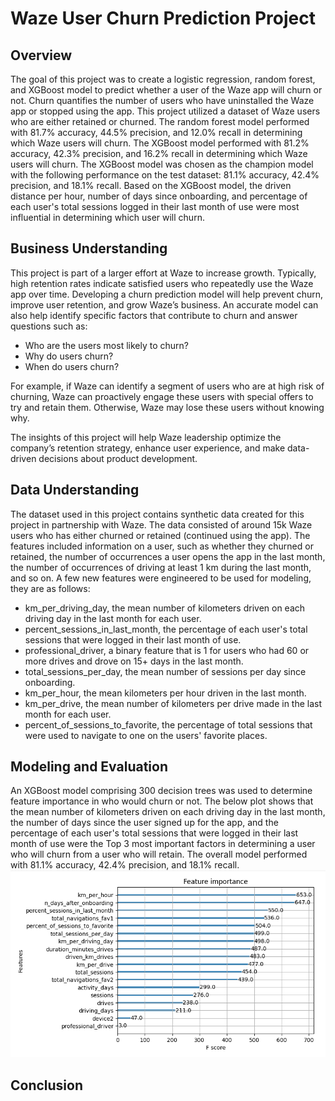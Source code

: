 # Waze User Churn Prediction Project

## Overview

The goal of this project was to create a logistic regression, random forest, and XGBoost model to predict whether a user of the Waze app will churn or not. Churn quantifies the number of users who have uninstalled the Waze app or stopped using the app. This project utilized a dataset of Waze users who are either retained or churned. The random forest model performed with 81.7% accuracy, 44.5% precision, and 12.0% recall in determining which Waze users will churn. The XGBoost model performed with 81.2% accuracy, 42.3% precision, and 16.2% recall in determining which Waze users will churn. The XGBoost model was chosen as the champion model with the following performance on the test dataset: 81.1% accuracy, 42.4% precision, and 18.1% recall. Based on the XGBoost model, the driven distance per hour, number of days since onboarding, and percentage of each user's total sessions logged in their last month of use were most influential in determining which user will churn.

## Business Understanding

This project is part of a larger effort at Waze to increase growth. Typically, high retention rates indicate satisfied users who repeatedly use the Waze app over time. Developing a churn prediction model will help prevent churn, improve user retention, and grow Waze’s business. An accurate model can also help identify specific factors that contribute to churn and answer questions such as:

* Who are the users most likely to churn?
* Why do users churn?
* When do users churn?

For example, if Waze can identify a segment of users who are at high risk of churning, Waze can proactively engage these users with special offers to try and retain them. Otherwise, Waze may lose these users without knowing why.

The insights of this project will help Waze leadership optimize the company’s retention strategy, enhance user experience, and make data-driven decisions about product development.

## Data Understanding

The dataset used in this project contains synthetic data created for this project in partnership with Waze. The data consisted of around 15k Waze users who has either churned or retained (continued using the app). The features included information on a user, such as whether they churned or retained, the number of occurrences a user opens the app in the last month, the number of occurrences of driving at least 1 km during the last month, and so on. A few new features were engineered to be used for modeling, they are as follows:

* km_per_driving_day, the mean number of kilometers driven on each driving day in the last month for each user.
* percent_sessions_in_last_month, the percentage of each user's total sessions that were logged in their last month of use.
* professional_driver, a binary feature that is 1 for users who had 60 or more drives and drove on 15+ days in the last month.
* total_sessions_per_day, the mean number of sessions per day since onboarding.
* km_per_hour, the mean kilometers per hour driven in the last month.
* km_per_drive, the mean number of kilometers per drive made in the last month for each user.
* percent_of_sessions_to_favorite, the percentage of total sessions that were used to navigate to one on the users' favorite places.

## Modeling and Evaluation

An XGBoost model comprising 300 decision trees was used to determine feature importance in who would churn or not. The below plot shows that the mean number of kilometers driven on each driving day in the last month, the number of days since the user signed up for the app, and the percentage of each user's total sessions that were logged in their last month of use were the Top 3 most important factors in determining a user who will churn from a user who will retain. The overall model performed with 81.1% accuracy, 42.4% precision, and 18.1% recall. 
![Waze XGBoost Feature Importance Plot](https://github.com/chungchenran2/Waze_User_Churn_Prediction_Project/blob/main/Images/Waze_XGBoost_Feature_Importance_Plot.png)

## Conclusion

